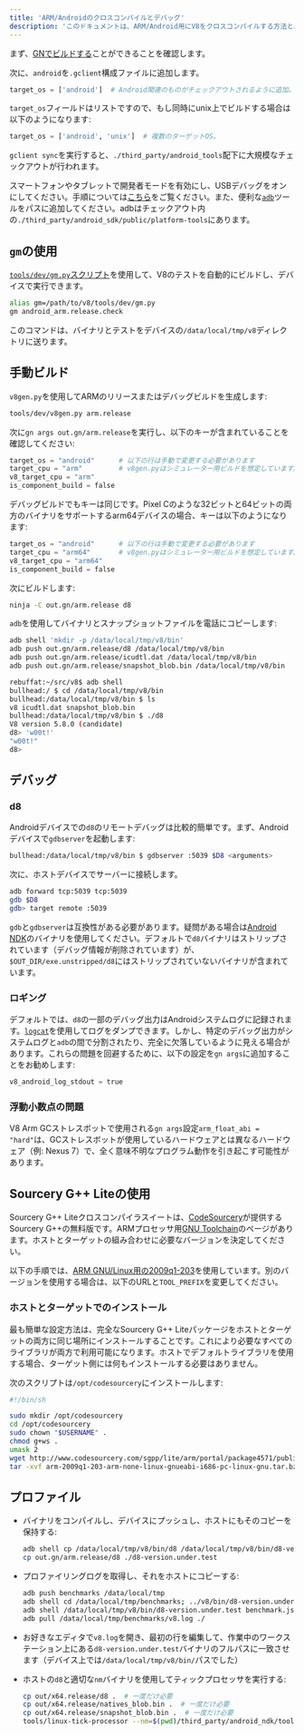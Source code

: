 ```yaml
---
title: 'ARM/Androidのクロスコンパイルとデバッグ'
description: 'このドキュメントは、ARM/Android用にV8をクロスコンパイルする方法と、それをデバッグする方法を説明します。'
---
```

まず、[GNでビルドする](/docs/build-gn)ことができることを確認します。

次に、`android`を`.gclient`構成ファイルに追加します。

```python
target_os = ['android']  # Android関連のものがチェックアウトされるように追加。
```

`target_os`フィールドはリストですので、もし同時にunix上でビルドする場合は以下のようになります:

```python
target_os = ['android', 'unix']  # 複数のターゲットOS。
```

`gclient sync`を実行すると、`./third_party/android_tools`配下に大規模なチェックアウトが行われます。

スマートフォンやタブレットで開発者モードを有効にし、USBデバッグをオンにしてください。手順については[こちら](https://developer.android.com/studio/run/device.html)をご覧ください。また、便利な[`adb`](https://developer.android.com/studio/command-line/adb.html)ツールをパスに追加してください。adbはチェックアウト内の`./third_party/android_sdk/public/platform-tools`にあります。

## `gm`の使用

[`tools/dev/gm.py`スクリプト](/docs/build-gn#gm)を使用して、V8のテストを自動的にビルドし、デバイスで実行できます。

```bash
alias gm=/path/to/v8/tools/dev/gm.py
gm android_arm.release.check
```

このコマンドは、バイナリとテストをデバイスの`/data/local/tmp/v8`ディレクトリに送ります。

## 手動ビルド

`v8gen.py`を使用してARMのリリースまたはデバッグビルドを生成します:

```bash
tools/dev/v8gen.py arm.release
```

次に`gn args out.gn/arm.release`を実行し、以下のキーが含まれていることを確認してください:

```python
target_os = "android"      # 以下の行は手動で変更する必要があります
target_cpu = "arm"         # v8gen.pyはシミュレーター用ビルドを想定しています。
v8_target_cpu = "arm"
is_component_build = false
```

デバッグビルドでもキーは同じです。Pixel Cのような32ビットと64ビットの両方のバイナリをサポートするarm64デバイスの場合、キーは以下のようになります:

```python
target_os = "android"      # 以下の行は手動で変更する必要があります
target_cpu = "arm64"       # v8gen.pyはシミュレーター用ビルドを想定しています。
v8_target_cpu = "arm64"
is_component_build = false
```

次にビルドします:

```bash
ninja -C out.gn/arm.release d8
```

`adb`を使用してバイナリとスナップショットファイルを電話にコピーします:

```bash
adb shell 'mkdir -p /data/local/tmp/v8/bin'
adb push out.gn/arm.release/d8 /data/local/tmp/v8/bin
adb push out.gn/arm.release/icudtl.dat /data/local/tmp/v8/bin
adb push out.gn/arm.release/snapshot_blob.bin /data/local/tmp/v8/bin
```

```bash
rebuffat:~/src/v8$ adb shell
bullhead:/ $ cd /data/local/tmp/v8/bin
bullhead:/data/local/tmp/v8/bin $ ls
v8 icudtl.dat snapshot_blob.bin
bullhead:/data/local/tmp/v8/bin $ ./d8
V8 version 5.8.0 (candidate)
d8> 'w00t!'
"w00t!"
d8>
```

## デバッグ

### d8

Androidデバイスでの`d8`のリモートデバッグは比較的簡単です。まず、Androidデバイスで`gdbserver`を起動します:

```bash
bullhead:/data/local/tmp/v8/bin $ gdbserver :5039 $D8 <arguments>
```

次に、ホストデバイスでサーバーに接続します。

```bash
adb forward tcp:5039 tcp:5039
gdb $D8
gdb> target remote :5039
```

`gdb`と`gdbserver`は互換性がある必要があります。疑問がある場合は[Android NDK](https://developer.android.com/ndk)のバイナリを使用してください。デフォルトで`d8`バイナリはストリップされています（デバッグ情報が削除されています）が、`$OUT_DIR/exe.unstripped/d8`にはストリップされていないバイナリが含まれています。

### ロギング

デフォルトでは、`d8`の一部のデバッグ出力はAndroidシステムログに記録されます。[`logcat`](https://developer.android.com/studio/command-line/logcat)を使用してログをダンプできます。しかし、特定のデバッグ出力がシステムログと`adb`の間で分割されたり、完全に欠落しているように見える場合があります。これらの問題を回避するために、以下の設定を`gn args`に追加することをお勧めします:

```python
v8_android_log_stdout = true
```

### 浮動小数点の問題

V8 Arm GCストレスボットで使用される`gn args`設定`arm_float_abi = "hard"`は、GCストレスボットが使用しているハードウェアとは異なるハードウェア（例: Nexus 7）で、全く意味不明なプログラム動作を引き起こす可能性があります。

## Sourcery G++ Liteの使用

Sourcery G++ Liteクロスコンパイラスイートは、[CodeSourcery](http://www.codesourcery.com/)が提供するSourcery G++の無料版です。ARMプロセッサ用[GNU Toolchain](http://www.codesourcery.com/sgpp/lite/arm)のページがあります。ホストとターゲットの組み合わせに必要なバージョンを決定してください。

以下の手順では、[ARM GNU/Linux用の2009q1-203](http://www.codesourcery.com/sgpp/lite/arm/portal/release858)を使用しています。別のバージョンを使用する場合は、以下のURLと`TOOL_PREFIX`を変更してください。

### ホストとターゲットでのインストール

最も簡単な設定方法は、完全なSourcery G++ Liteパッケージをホストとターゲットの両方に同じ場所にインストールすることです。これにより必要なすべてのライブラリが両方で利用可能になります。ホストでデフォルトライブラリを使用する場合、ターゲット側には何もインストールする必要はありません。

次のスクリプトは`/opt/codesourcery`にインストールします:

```bash
#!/bin/sh

sudo mkdir /opt/codesourcery
cd /opt/codesourcery
sudo chown "$USERNAME" .
chmod g+ws .
umask 2
wget http://www.codesourcery.com/sgpp/lite/arm/portal/package4571/public/arm-none-linux-gnueabi/arm-2009q1-203-arm-none-linux-gnueabi-i686-pc-linux-gnu.tar.bz2
tar -xvf arm-2009q1-203-arm-none-linux-gnueabi-i686-pc-linux-gnu.tar.bz2
```

## プロファイル

- バイナリをコンパイルし、デバイスにプッシュし、ホストにもそのコピーを保持する:

    ```bash
    adb shell cp /data/local/tmp/v8/bin/d8 /data/local/tmp/v8/bin/d8-version.under.test
    cp out.gn/arm.release/d8 ./d8-version.under.test
    ```

- プロファイリングログを取得し、それをホストにコピーする:

    ```bash
    adb push benchmarks /data/local/tmp
    adb shell cd /data/local/tmp/benchmarks; ../v8/bin/d8-version.under.test run.js --prof
    adb shell /data/local/tmp/v8/bin/d8-version.under.test benchmark.js --prof
    adb pull /data/local/tmp/benchmarks/v8.log ./
    ```

- お好きなエディタで`v8.log`を開き、最初の行を編集して、作業中のワークステーション上にある`d8-version.under.test`バイナリのフルパスに一致させます（デバイス上では`/data/local/tmp/v8/bin/`パスでした）

- ホストの`d8`と適切な`nm`バイナリを使用してティックプロセッサを実行する:

    ```bash
    cp out/x64.release/d8 .  # 一度だけ必要
    cp out/x64.release/natives_blob.bin .  # 一度だけ必要
    cp out/x64.release/snapshot_blob.bin .  # 一度だけ必要
    tools/linux-tick-processor --nm=$(pwd)/third_party/android_ndk/toolchains/arm-linux-androideabi-4.9/prebuilt/linux-x86_64/bin/arm-linux-androideabi-nm
    ```

